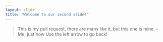 ```yaml
---
layout: slide
title: "Welcome to our second slide!"
---
```

>This is my pull request, there are many like it, but this one is mine.
>-Me, just now
Use the left arrow to go back!
